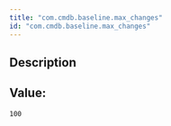 ```yaml
---
title: "com.cmdb.baseline.max_changes"
id: "com.cmdb.baseline.max_changes"
---
```

## Description



## Value: 
```
100
```